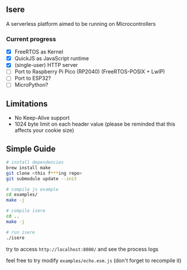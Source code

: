 Isere
-----

A serverless platform aimed to be running on Microcontrollers

### Current progress

- [x] FreeRTOS as Kernel
- [x] QuickJS as JavaScript runtime
- [x] (single-user) HTTP server
- [ ] Port to Raspberry Pi Pico (RP2040) (FreeRTOS-POSIX + LwIP)
- [ ] Port to ESP32?
- [ ] MicroPython?

Limitations
-----------

- No Keep-Alive support
- 1024 byte limit on each header value (please be reminded that this affects your cookie size)

Simple Guide
------------

```sh
# install dependencies
brew install make
git clone <this f***ing repo>
git submodule update --init

# compile js example
cd examples/
make -j

# compile isere
cd ..
make -j

# run isere
./isere
```

try to access `http://localhost:8080/` and see the process logs  
  
feel free to try modify `examples/echo.esm.js` (don't forget to recompile it)
